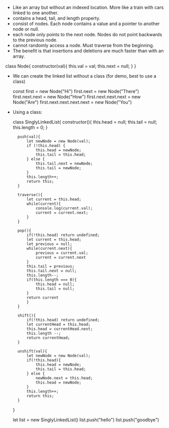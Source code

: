 - Like an array but without an indexed location. More like a train with cars linked to one another.
- contains a head, tail, and length property.
- consist of nodes. Each node contains a value and a pointer to another node or null.
- each node only points to the next node. Nodes do not point backwards to the previous node.
- cannot randomly access a node. Must traverse from the beginning.
- The benefit is that insertions and deletions are much faster than with an array.


class Node{
    constructor(val){
        this.val = val;
        this.next = null;
    }
}

- We can create the linked list without a class (for demo, best to use a class)

    const first = new Node("Hi")
    first.next = new Node("There")
    first.next.next = new Node("How")
    first.next.next.next = new Node("Are")
    first.next.next.next.next = new Node("You")

- Using a class:

    class SinglyLinkedList{
        constructor(){
            this.head = null;
            this.tail = null;
            this.length = 0;
        }

        push(val){
            let newNode = new Node(val);
            if (!this.head) {
                this.head = newNode;
                this.tail = this.head;
            } else {
                this.tail.next = newNode;
                this.tail = newNode;
            }
            this.length++;
            return this;
        }

        traverse(){
            let current = this.head;
            while(current){
                console.log(current.val);
                current = current.next;
            }
        }

        pop(){
            if(!this.head) return undefined;
            let current = this.head;
            let previous = null;
            while(current.next){
                previous = current.val;
                current = current.next
            }
            this.tail = previous;
            this.tail.next = null;
            this.length--;
            if(this.length === 0){
                this.head = null;
                this.tail = null;
            }
            return current
            }
        }

        shift(){
            if(!this.head) return undefined;
            let currentHead = this.head;
            this.head = currentHead.next;
            this.length --;
            return currentHead;
        }

        unshift(val){
            let newNode = new Node(val);
            if(!this.head){
                this.head = newNode;
                this.tail = this.head;
            } else {
                newNode.next = this.head;
                this.head = newNode;
            }
            this.length++;
            return this;
        }
    }

    let list = new SinglyLinkedList()
    list.push("hello")
    list.push("goodbye")
    